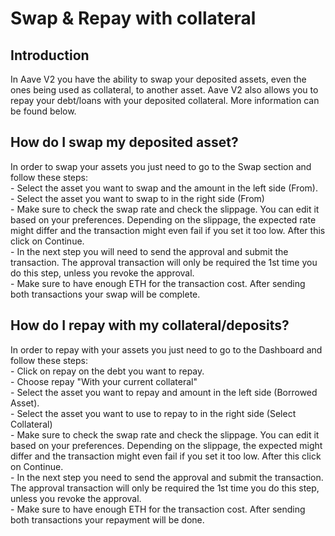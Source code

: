 # Swap & Repay with collateral

## Introduction

In Aave V2 you have the ability to swap your deposited assets, even the ones being used as collateral, to another asset. Aave V2 also allows you to repay your debt/loans with your deposited collateral. More information can be found below.&#x20;

## How do I swap my deposited asset?

In order to swap your assets you just need to go to the Swap section and follow these steps:\
\- Select the asset you want to swap and the amount in the left side (From).\
\- Select the asset you want to swap to in the right side (From)\
\- Make sure to check the swap rate and check the slippage. You can edit it based on your preferences. Depending on the slippage, the expected rate might differ and the transaction might even fail if you set it too low. After this click on Continue.\
\- In the next step you will need to send the approval and submit the transaction. The approval transaction will only be required the 1st time you do this step, unless you revoke the approval.\
\- Make sure to have enough ETH for the transaction cost. After sending both transactions your swap will be complete.

## How do I repay with my collateral/deposits?

In order to repay with your assets you just need to go to the Dashboard and follow these steps:\
\- Click on repay on the debt you want to repay.\
\- Choose repay "With your current collateral"\
\- Select the asset you want to repay and amount in the left side (Borrowed Asset).\
\- Select the asset you want to use to repay to in the right side (Select Collateral)\
\- Make sure to check the swap rate and check the slippage. You can edit it based on your preferences. Depending on the slippage, the expected might differ and the transaction might even fail if you set it too low. After this click on Continue.\
\- In the next step you need to send the approval and submit the transaction. The approval transaction will only be required the 1st time you do this step, unless you revoke the approval.\
\- Make sure to have enough ETH for the transaction cost. After sending both transactions your repayment will be done.
